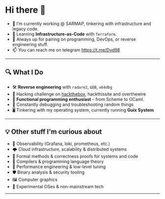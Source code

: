 # Hi there 👋

- 🔭 I’m currently working @ SARMAP, tinkering with infrastructure and legacy code.
- 🌱 Learning **Infrastructure-as-Code** with `Terraform`.
- 🤝 Always up for pairing on programming, DevOps, or reverse engineering stuff.
- 📫 You can reach me on telegram https://t.me/Dvd98

---

## 🔍 What I Do
- 🛠️ **Reverse engineering** with `radare2`, `GDB`, `x64dbg`
- 🧠 Hacking challenge on [hackthebox](https://app.hackthebox.com/profile/39960), hackthissite and overthewire
- 🧙 **Functional programming enthusiast** – from Scheme to OCaml.
- 🧪 Constantly debugging and troubleshooting random things
- 🖥️ Tinkering with my operating system, currently running **Guix System**

---

## 💡 Other stuff I'm curious about
- 🔭 Observability (Grafana, loki, prometheus, etc.)
- 🌩️ Cloud infrastructure, scalability & distributed systems
- 🧪 Formal methods & correctness proofs for systems and code
- 🧵 Compilers & programming language theory
- 🧠 Performance engineering & low-level tuning
- 🛡️ Binary analysis & security tooling
- 🖼️ Computer graphics
- 👾 Experimental OSes & non-mainstream tech

--- 
